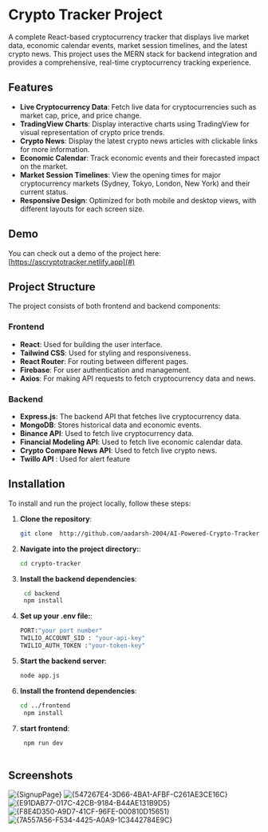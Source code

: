 # Crypto Tracker Project

A complete React-based cryptocurrency tracker that displays live market data, economic calendar events, market session timelines, and the latest crypto news. This project uses the MERN stack for backend integration and provides a comprehensive, real-time cryptocurrency tracking experience.

## Features

- **Live Cryptocurrency Data**: Fetch live data for cryptocurrencies such as market cap, price, and price change.
- **TradingView Charts**: Display interactive charts using TradingView for visual representation of crypto price trends.
- **Crypto News**: Display the latest crypto news articles with clickable links for more information.
- **Economic Calendar**: Track economic events and their forecasted impact on the market.
- **Market Session Timelines**: View the opening times for major cryptocurrency markets (Sydney, Tokyo, London, New York) and their current status.
- **Responsive Design**: Optimized for both mobile and desktop views, with different layouts for each screen size.

## Demo

You can check out a demo of the project here: [https://ascryptotracker.netlify.app](#)

## Project Structure

The project consists of both frontend and backend components:

### Frontend

- **React**: Used for building the user interface.
- **Tailwind CSS**: Used for styling and responsiveness.
- **React Router**: For routing between different pages.
- **Firebase**: For user authentication and management.
- **Axios**: For making API requests to fetch cryptocurrency data and news.
  
### Backend

- **Express.js**: The backend API that fetches live cryptocurrency data.
- **MongoDB**: Stores historical data and economic events.
- **Binance API**: Used to fetch live cryptocurrency data.
- **Financial Modeling API**: Used to fetch live economic calendar data.
- **Crypto Compare News API**: Used to fetch live crypto news.
- **Twillo API** : Used for alert feature

## Installation

To install and run the project locally, follow these steps:

1. **Clone the repository**:
   ```bash
   git clone  http://github.com/aadarsh-2004/AI-Powered-Crypto-Tracker-TradingBot.git
1. **Navigate into the project directory:**:
   ```bash
   cd crypto-tracker
1. **Install the backend dependencies**:
   ```bash
    cd backend
    npm install

1. **Set up your .env file:**:
   ```bash
   PORT:"your port number"
   TWILIO_ACCOUNT_SID : "your-api-key"
   TWILIO_AUTH_TOKEN :"your-token-key"
   
1. **Start the backend server**:
   ```bash
   node app.js
1. **Install the frontend dependencies**:
   ```bash
   cd ../frontend
    npm install

1. **start frontend**:
   ```bash
    npm run dev
 
## Screenshots
![{SignupPage}](https://github.com/user-attachments/assets/e2ad9225-4b81-49fc-8e7b-391fb1c8eb63)
![{547267E4-3D66-4BA1-AFBF-C261AE3CE16C}](https://github.com/user-attachments/assets/ccce79bf-9a63-4231-bc42-6a41dd220e81)
![{E91DAB77-017C-42CB-9184-B44AE131B9D5}](https://github.com/user-attachments/assets/bad17781-feed-439b-ae60-7a68c7efd075)
![{F8E4D350-A9D7-41CF-96FE-000810D15651}](https://github.com/user-attachments/assets/41654b5c-8ad4-40c3-8c6e-7d0d3136c89c)
![{7A557A56-F534-4425-A0A9-1C3442784E9C}](https://github.com/user-attachments/assets/04095799-8704-4458-9eb3-ec31b5b8f271)




